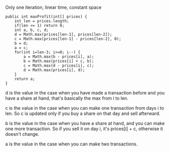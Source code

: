 Only one iteration, linear time, constant space

```
public int maxProfit(int[] prices) {
    int len = prices.length;
    if(len <= 1) return 0;
    int a, b, c, d;
    d = Math.max(prices[len-1], prices[len-2]);
    c = Math.max(prices[len-1] - prices[len-2], 0);
    b = d;
    a = c;
    for(int i=len-3; i>=0; i--) {
        a = Math.max(b - prices[i], a);
        b = Math.max(prices[i] + c, b);
        c = Math.max(d - prices[i], c);
        d = Math.max(prices[i], d);
    }
    return a;
}
```

d is the value in the case when you have made a transaction before and you have a share at hand, that's basically the max from i to len.

c is the value in the case when you can make one transaction from days i to len. So c is updated only if you buy a share on that day and sell afterward.

b is the value in the case when you have a share at hand, and you can make one more transaction. So if you sell it on day i, it's prices[i] + c, otherwise it doesn't change.

a is the value in the case when you can make two transactions.
